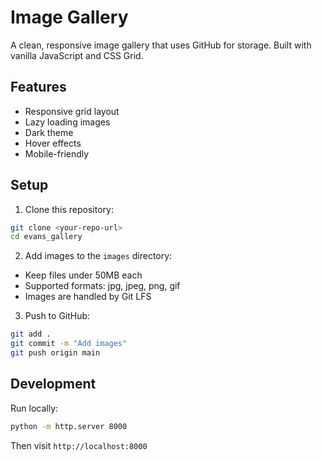 # Image Gallery

A clean, responsive image gallery that uses GitHub for storage. Built with vanilla JavaScript and CSS Grid.

## Features

- Responsive grid layout
- Lazy loading images
- Dark theme
- Hover effects
- Mobile-friendly

## Setup

1. Clone this repository:
```bash
git clone <your-repo-url>
cd evans_gallery
```

2. Add images to the `images` directory:
- Keep files under 50MB each
- Supported formats: jpg, jpeg, png, gif
- Images are handled by Git LFS

3. Push to GitHub:
```bash
git add .
git commit -m "Add images"
git push origin main
```

## Development

Run locally:
```bash
python -m http.server 8000
```
Then visit `http://localhost:8000`
